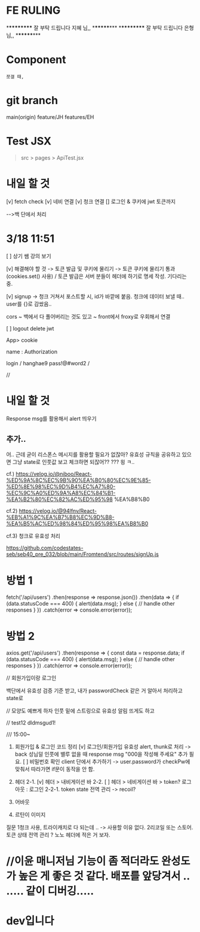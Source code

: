 
# FE RULING

\***\*\*\*\*\*\*\*\*** 잘 부탁 드립니다 지혜 님,, \***\*\*\*\*\***\*\*\* \***\*\*\*\*\*\*\*\*** 잘 부탁 드립니다 은형 님,, \***\*\*\*\*\***\*\*\*

# Component

    쪼갤 때,

# git branch

main(origin)
feature/JH
features/EH

# Test JSX

> src > pages > ApiTest.jsx

# 내일 할 것

[v] fetch check
[v] 네비 연결
[v] 청크 연결
[] 로그인 & 쿠키에 jwt 토큰까지

<!-- [] 레지스터 -> 아이디.length >=5 <=12 / password.length >=5 <=15 -->

-->백 단에서 처리

# 3/18 11:51

[ ] 상기 쌤 강의 보기

[v] 해결해야 할 것 -> 토큰 발급 및 쿠키에 물리기
-> 토큰 쿠키에 물리기 통과 (cookies.set() 사용) / 토큰 발급은 서버 분들이 헤더에 하기로 명세 작성. 기다리는 중.

[v] signup -> 청크 거쳐서 포스트할 시, id가 바깥에 붙음.
청크에 데이터 보낼 때.. user를 {}로 감쌌음..

cors ~ 백에서 다 풀어버리는 것도 있고
~ front에서 froxy로 우회해서 연결

[ ] logout delete jwt

App> cookie

name : Authorization

login
/
hanghae9
pass!@#word2
/

//

# 내일 할 것

Response msg를 활용해서 alert 띄우기

## 추가..

어.. 근데 굳이 리스폰스 메시지를 활용할 필요가 없잖아?
유효성 규칙을 공유하고 있으면
그냥 state로 인풋값 보고 체크하면 되잖어??
??? 읭 ㅋ..

cf.)
https://velog.io/@niboo/React-%ED%9A%8C%EC%9B%90%EA%B0%80%EC%9E%85-%ED%8E%98%EC%9D%B4%EC%A7%80-%EC%9C%A0%ED%9A%A8%EC%84%B1-%EA%B2%80%EC%82%AC%ED%95%98
%EA%B8%B0

cf.2)
https://velog.io/@94lfnv/React-%EB%A1%9C%EA%B7%B8%EC%9D%B8-%EA%B5%AC%ED%98%84%ED%95%98%EA%B8%B0

cf.3)
청크로 유효성 처리

https://github.com/codestates-seb/seb40_pre_032/blob/main/Fromtend/src/routes/signUp.js

# 방법 1

fetch('/api/users')
.then(response => response.json())
.then(data => {
if (data.statusCode === 400) {
alert(data.msg);
} else {
// handle other responses
}
})
.catch(error => console.error(error));

# 방법 2

axios.get('/api/users')
.then(response => {
const data = response.data;
if (data.statusCode === 400) {
alert(data.msg);
} else {
// handle other responses
}
})
.catch(error => console.error(error));

//
회원가입이랑
로그인

백단에서 유효성 검증 기준 받고,
내가 passwordCheck 같은 거 알아서 처리하고
state로

//
모양도 예쁘게 하자
인풋 밑에 스트링으로 유효성 알림 뜨게도 하고

//
test12
dldmsgud1!

///
15:00~

1. 회원가입 & 로그인 코드 정리
   [v] 로그인/회원가입 유효성 alert, thunk로 처리
   -> back 성님덜 인풋에 밸루 없을 때 response msg "000을 작성해 주세요" 추가 필요.
   [ ] 비밀번호 확인 client 단에서 추가하기
   -> user.password가 checkPw에 맞춰서 따라가면 if문이 동작을 안 함.

2. 헤더
   2-1. [v] 헤더 > 내비게이션 바
   2-2. [ ] 헤더 > 네비게이션 바 > token? 로그아웃 : 로그인
   2-2-1. token state 전역 관리 -> recoil?

3. 어바웃
4. 르탄이 이미지

질문
1청크 사용, 트라이캐치로 다 되는데 .. -> 사용할 이유 없다.
2리코일 또는 스토어. 토큰 상태 전역 관리 ? 노노 헤더에 적은 거 보자.

//이윤 매니저님
기능이 좀 적더라도 완성도가 높은 게 좋은 것 같다.
배포를 앞당겨서 .. ..... 같이 디버깅.....
=======
# dev입니다
